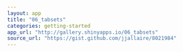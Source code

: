 ```yaml
---
layout: app
title: "06_tabsets"
categories: getting-started
app_url: "http://gallery.shinyapps.io/06_tabsets"
source_url: "https://gist.github.com/jjallaire/8021984"
---
```


